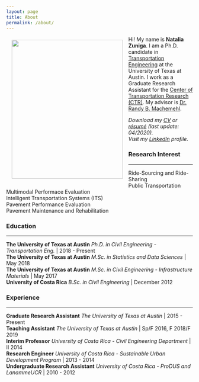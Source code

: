 ```yaml
---
layout: page
title: About
permalink: /about/
---
```


<img src="{{ site.baseurl }}/assets/img/nat.jpg" ALIGN="left" style="margin:10px 15px ; width:300px; height:375px;"/>

Hi! My name is <b>Natalia Zuniga</b>. I am a Ph.D. candidate in [Transportation Engineering](http://www.caee.utexas.edu/transportation) at the University of Texas at Austin. I work as a Graduate Research Assistant for the [Center of Transportation Research (CTR)](https://ctr.utexas.edu/). My advisor is [Dr. Randy B. Machemehl](https://sites.utexas.edu/machemehl/).

<i>Download my [CV](/downloads/Natalia_ZunigaGarcia_CV.pdf) or [résumé](/downloads/Natalia_ZunigaGarcia_Resume.pdf) (last update: 04/2020). <br> Visit my [LinkedIn](https://www.linkedin.com/in/nzunigag/) profile.</i>  



### Research Interest
___
  Ride-Sourcing and Ride-Sharing <br>
  Public Transportation <br>
  Multimodal Performace Evaluation <br>
  Intelligent Transportation Systems (ITS) <br>
  Pavement Performance Evaluation <br>
  Pavement Maintenance and Rehabilitation

### Education
___

<b>The University of Texas at Austin</b> <i>Ph.D. in Civil Engineering - Transportation Eng. </i> | 2018 - Present <br>
<b>The University of Texas at Austin</b> <i>M.Sc. in Statistics and Data Sciences</i> | May 2018  <br>
<b>The University of Texas at Austin</b> <i>M.Sc. in Civil Engineering - Infrastructure Materials</i> | May 2017 <br>
<b>University of Costa Rica</b> <i>B.Sc. in Civil Engineering</i> | December 2012

### Experience
___

<b>Graduate Research Assistant</b> <i>The University of Texas at Austin </i> | 2015 - Present <br>
<b>Teaching Assistant</b> <i>The University of Texas at Austin</i> | Sp/F 2016, F 2018/F 2019  <br>
<b>Interim Professor</b> <i>University of Costa Rica - Civil Engineering Department</i> | II 2014 <br>
<b>Research Engineer</b> <i>University of Costa Rica - Sustainable Urban Development Program</i> | 2013 - 2014 <br>
<b>Undergraduate Research Assistant</b> <i>University of Costa Rica - ProDUS and LanammeUCR</i>  | 2010 - 2012 




